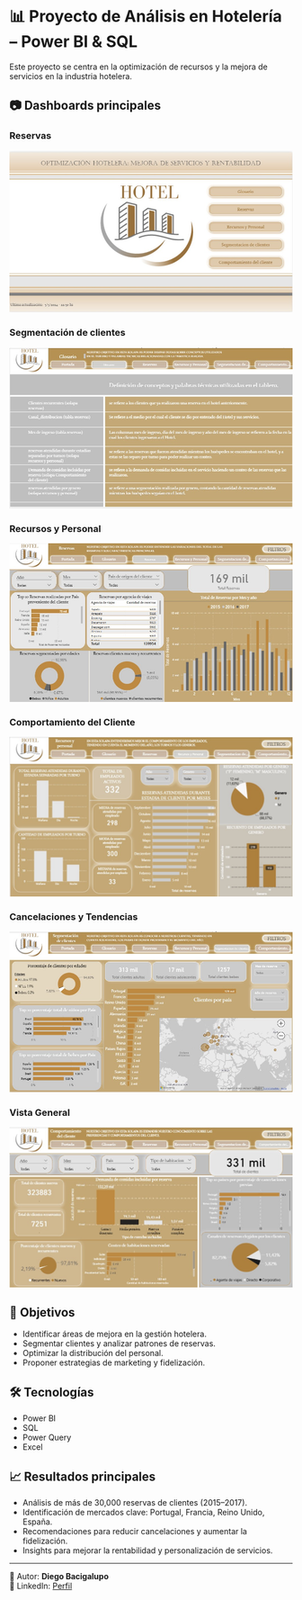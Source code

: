 # 📊 Proyecto de Análisis en Hotelería – Power BI & SQL

Este proyecto se centra en la optimización de recursos y la mejora de servicios en la industria hotelera.

## 📷 Dashboards principales

### Reservas
![Reservas](imagenes/Captura%20de%20pantalla%202025-09-21%20220912.jpg)

### Segmentación de clientes
![Clientes](imagenes/Captura%20de%20pantalla%202025-09-21%20220938.jpg)

### Recursos y Personal
![Personal](imagenes/Captura%20de%20pantalla%202025-09-21%20220958.jpg)

### Comportamiento del Cliente
![Cliente](imagenes/Captura%20de%20pantalla%202025-09-21%20221014.jpg)

### Cancelaciones y Tendencias
![Cancelaciones](imagenes/Captura%20de%20pantalla%202025-09-21%20221031.jpg)

### Vista General
![General](imagenes/Captura%20de%20pantalla%202025-09-21%20221048.jpg)

## 🎯 Objetivos
- Identificar áreas de mejora en la gestión hotelera.
- Segmentar clientes y analizar patrones de reservas.
- Optimizar la distribución del personal.
- Proponer estrategias de marketing y fidelización.

## 🛠️ Tecnologías
- Power BI  
- SQL  
- Power Query  
- Excel  

## 📈 Resultados principales
- Análisis de más de 30,000 reservas de clientes (2015–2017).  
- Identificación de mercados clave: Portugal, Francia, Reino Unido, España.  
- Recomendaciones para reducir cancelaciones y aumentar la fidelización.  
- Insights para mejorar la rentabilidad y personalización de servicios.   
---
👤 Autor: **Diego Bacigalupo**  
🔗 LinkedIn: [Perfil](https://www.linkedin.com/in/diego-bacigalupo-5a1563218)  

